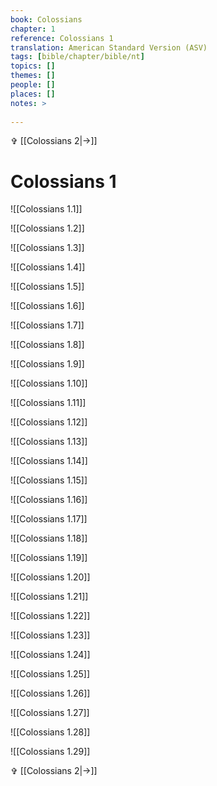 ```yaml
---
book: Colossians
chapter: 1
reference: Colossians 1
translation: American Standard Version (ASV)
tags: [bible/chapter/bible/nt]
topics: []
themes: []
people: []
places: []
notes: >
  
---
```


✞ [[Colossians 2|->]]

# Colossians 1

![[Colossians 1.1]]

![[Colossians 1.2]]

![[Colossians 1.3]]

![[Colossians 1.4]]

![[Colossians 1.5]]

![[Colossians 1.6]]

![[Colossians 1.7]]

![[Colossians 1.8]]

![[Colossians 1.9]]

![[Colossians 1.10]]

![[Colossians 1.11]]

![[Colossians 1.12]]

![[Colossians 1.13]]

![[Colossians 1.14]]

![[Colossians 1.15]]

![[Colossians 1.16]]

![[Colossians 1.17]]

![[Colossians 1.18]]

![[Colossians 1.19]]

![[Colossians 1.20]]

![[Colossians 1.21]]

![[Colossians 1.22]]

![[Colossians 1.23]]

![[Colossians 1.24]]

![[Colossians 1.25]]

![[Colossians 1.26]]

![[Colossians 1.27]]

![[Colossians 1.28]]

![[Colossians 1.29]]

✞ [[Colossians 2|->]]
